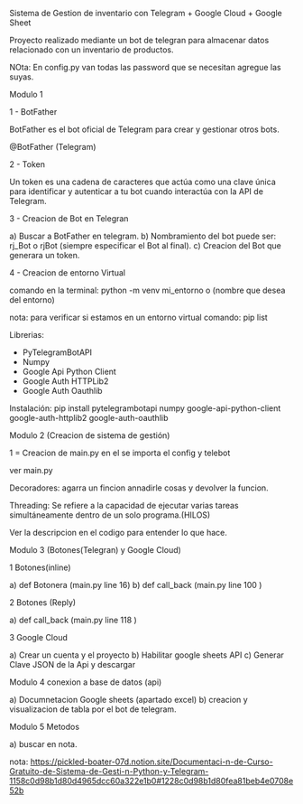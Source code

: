 Sistema de Gestion de inventario con Telegram + Google Cloud + Google Sheet 

Proyecto realizado mediante un bot de telegran para almacenar datos relacionado con un inventario de productos. 

NOta: En config.py van todas las password que se necesitan agregue las suyas. 

Modulo 1 

1 - BotFather

BotFather es el bot oficial de Telegram para crear y gestionar otros
bots. 

@BotFather (Telegram)

2 - Token

Un token es una cadena de caracteres que actúa como una clave
única para identificar y autenticar a tu bot cuando interactúa con la
API de Telegram.

3 - Creacion de Bot en Telegran 

a) Buscar a BotFather en telegram.
b) Nombramiento del bot puede ser: rj_Bot o rjBot (siempre especificar el Bot al final).
c) Creacion del Bot que generara un token.

4 -  Creacion de entorno Virtual

comando en la terminal: python -m venv mi_entorno o (nombre que desea del entorno)

nota: para verificar si estamos en un entorno virtual comando: pip list 

Librerias: 

- PyTelegramBotAPI
- Numpy
- Google Api Python Client
- Google Auth HTTPLib2
- Google Auth Oauthlib

Instalación:
pip install pytelegrambotapi numpy google-api-python-client
google-auth-httplib2 google-auth-oauthlib

Modulo 2  (Creacion de sistema de gestión)

1 =  Creacion de main.py en el se importa el config y telebot 

ver main.py

Decoradores: agarra un fincion annadirle cosas y devolver la funcion. 

Threading: Se refiere a la capacidad de ejecutar varias tareas simultáneamente
dentro de un solo programa.(HILOS)

Ver la descripcion en el codigo para entender lo que hace.


Modulo 3 (Botones(Telegran) y Google Cloud)

1 Botones(inline)
  
  a) def Botonera (main.py line 16)
  b) def call_back (main.py line 100 )

2 Botones (Reply)

  a) def call_back (main.py line 118 )

3 Google Cloud 

  a) Crear un cuenta y el proyecto
  b) Habilitar google sheets API 
  c) Generar Clave JSON de la Api y descargar 

Modulo 4 conexion a base de datos (api)

 a) Documnetacion Google sheets (apartado excel)
 b) creacion y visualizacion de tabla por el bot de telegram. 

Modulo 5 Metodos 
   
a) buscar en nota.

nota: https://pickled-boater-07d.notion.site/Documentaci-n-de-Curso-Gratuito-de-Sistema-de-Gesti-n-Python-y-Telegram-1158c0d98b1d80d4965dcc60a322e1b0#1228c0d98b1d80fea81beb4e0708e52b
  
  
  




